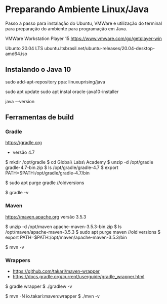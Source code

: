 # Preparando Ambiente Linux/Java
Passo a passo para instalação do Ubuntu, VMWare e utilização do terminal para preparação do ambiente para programação em Java.

VMWare Workstation Player 15
https://www.vmware.com/go/getplayer-win

Ubunto 20.04 LTS
ubuntu.ltsbrasil.net/ubuntu-releases/20.04-desktop-amd64.iso

## Instalando o Java 10

sudo add-apt-repository ppa: linuxuprising/java 

sudo apt update
sudo apt instal oracle-java10-installer

java --version

## Ferramentas de build

### Gradle
https://gradle.org

- versão 4.7

$ mkdir /opt/gradle
$ cd Global\ Labs\ Academy
$ unzip -d /opt/gradle gradle-4.7-bin.zip
$ ls /opt/gradle/gradle-4.7
$ export PATH=$PATH:/opt/gradle/gradle-4.7/bin

$ sudo apt purge gradle //oldversions

$ gradle -v

### Maven

https://maven.apache.org
versão 3.5.3

$ unzip -d /opt/maven apache-maven-3.5.3-bin.zip
$ ls /opt/maven/apache-maven-3.5.3
$ sudo apt purge maven //old versions
$ export PATH=$PATH:/opt/maven/apache-maven-3.5.3/bin

$ mvn -v

### Wrappers

+ https://github.com/takari/maven-wrapper
+ https://docs.gradle.org/current/userguide/gradle_wrapper.html

$ gradle wrapper
$ ./gradlew -v

$ mvn -N io.takari:maven:wrapper
$ ./mvn -v

